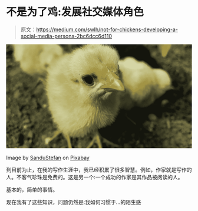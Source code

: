 # 不是为了鸡:发展社交媒体角色

> 原文：<https://medium.com/swlh/not-for-chickens-developing-a-social-media-persona-2bc6dcc6d110>

![](img/c78471caa58f6e12637432a13d21dcea.png)

Image by [SanduStefan](https://pixabay.com/es/users/SanduStefan-2727302/?utm_source=link-attribution&utm_medium=referral&utm_campaign=image&utm_content=2205233) on [Pixabay](https://pixabay.com/es/?utm_source=link-attribution&utm_medium=referral&utm_campaign=image&utm_content=2205233)

到目前为止，在我的写作生涯中，我已经积累了很多智慧。例如，作家就是写作的人。不客气珍珠是免费的。这是另一个:一个成功的作家是其作品被阅读的人。

基本的，简单的事情。

现在我有了这些知识，问题仍然是:我如何习惯于…的陌生感